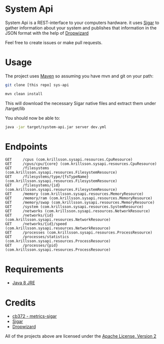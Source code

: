 # System Api
System Api is a REST-interface to your computers hardware. it uses [Sigar](https://github.com/hyperic/sigar) to gather information about your system and publishes that information in the JSON format with the help of [Dropwizard](https://github.com/dropwizard/dropwizard)

Feel free to create issues or make pull requests.

# Usage
The project uses [Maven](https://maven.apache.org/) so assuming you have mvn and git on your path:

```sh
git clone [this repo] sys-api
```
```sh
mvn clean install
```
This will download the necessary Sigar native files and extract them under /target/lib

You should now be able to:
```sh
java -jar target/system-api.jar server dev.yml
```

# Endpoints

    GET     /cpus (com.krillsson.sysapi.resources.CpuResource)
    GET     /cpus/cpu/{core} (com.krillsson.sysapi.resources.CpuResource)
    GET     /filesystems (com.krillsson.sysapi.resources.FilesystemResource)
    GET     /filesystems/type/{fsTypeName} (com.krillsson.sysapi.resources.FilesystemResource)
    GET     /filesystems/{id} (com.krillsson.sysapi.resources.FilesystemResource)
    GET     /memory (com.krillsson.sysapi.resources.MemoryResource)
    GET     /memory/ram (com.krillsson.sysapi.resources.MemoryResource)
    GET     /memory/swap (com.krillsson.sysapi.resources.MemoryResource)
    GET     /system (com.krillsson.sysapi.resources.SystemResource)
    GET     /networks (com.krillsson.sysapi.resources.NetworkResource)
    GET     /networks/{id} (com.krillsson.sysapi.resources.NetworkResource)
    GET     /networks/{id}/speed (com.krillsson.sysapi.resources.NetworkResource)
    GET     /processes (com.krillsson.sysapi.resources.ProcessResource)
    GET     /processes/statistics (com.krillsson.sysapi.resources.ProcessResource)
    GET     /processes/{pid} (com.krillsson.sysapi.resources.ProcessResource)


# Requirements
- [Java 8 JRE](http://www.oracle.com/technetwork/java/javase/downloads/index.html)

# Credits
- [cb372 - metrics-sigar](https://github.com/cb372/metrics-sigar)
- [Sigar](https://github.com/hyperic/sigar)
- [Dropwizard](https://github.com/dropwizard/dropwizard)

All of the projects above are licensed under the [Apache License, Version 2](http://www.apache.org/licenses/LICENSE-2.0)
